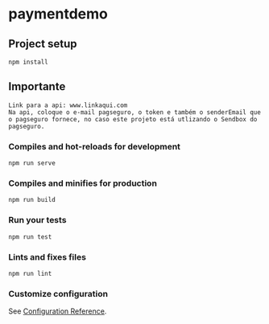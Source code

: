# paymentdemo

## Project setup
```
npm install
```
## Importante
```
Link para a api: www.linkaqui.com
Na api, coloque o e-mail pagseguro, o token e também o senderEmail que o pagseguro fornece, no caso este projeto está utlizando o Sendbox do pagseguro.
```
### Compiles and hot-reloads for development
```
npm run serve
```

### Compiles and minifies for production
```
npm run build
```

### Run your tests
```
npm run test
```

### Lints and fixes files
```
npm run lint
```

### Customize configuration
See [Configuration Reference](https://cli.vuejs.org/config/).
